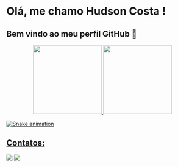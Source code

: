 # Olá, me chamo Hudson Costa ! 
## Bem vindo ao meu perfil GitHub 👋


<div align="center">
  <a href="https://github.com/Hudson390">
  <img height="180em" src="https://github-readme-stats.vercel.app/api?username=Hudson390&show_icons=true&theme=tokyonight&include_all_commits=true&count_private=true"/>
  <img height="180em" src="https://github-readme-stats.vercel.app/api/top-langs/?username=Hudson390&layout=compact&langs_count=7&theme=tokyonight"/>
</div>

![Snake animation](https://github.com/Hudson390/Hudson390/blob/output/github-contribution-grid-snake.svg)

## Contatos:

<div>
<a href="https://instagram.com/hudson_cost" target="_blank"><img loading="lazy" src="https://img.shields.io/badge/-Instagram-%23E4405F?style=for-the-badge&logo=instagram&logoColor=white" target="_blank"></a>
<a href = "mailto:hudsoncdiniz@gmail.com"><img loading="lazy" src="https://img.shields.io/badge/Gmail-D14836?style=for-the-badge&logo=gmail&logoColor=white" target="_blank"></a>
</div>
